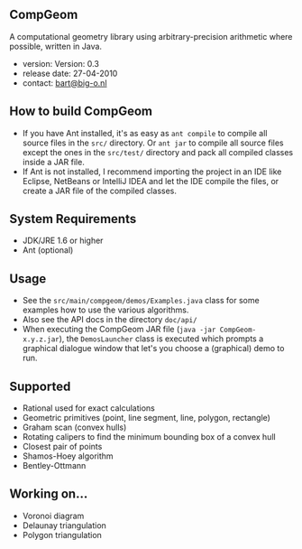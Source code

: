 ## CompGeom

A computational geometry library using arbitrary-precision arithmetic where 
possible, written in Java.

 * version: Version: 0.3
 * release date: 27-04-2010
 * contact: bart@big-o.nl

## How to build CompGeom

* If you have Ant installed, it's as easy as `ant compile` to compile all
  source files in the `src/` directory. Or `ant jar` to compile all source
  files except the ones in the `src/test/` directory and pack all compiled
  classes inside a JAR file.
* If Ant is not installed, I recommend importing the project in an IDE like
  Eclipse, NetBeans or IntelliJ IDEA and let the IDE compile the files, or
  create a JAR file of the compiled classes.


## System Requirements

 * JDK/JRE 1.6 or higher
 * Ant (optional)

## Usage

 * See the `src/main/compgeom/demos/Examples.java` class for some examples
   how to use the various algorithms.
 * Also see the API docs in the directory `doc/api/`
 * When executing the CompGeom JAR file (`java -jar CompGeom-x.y.z.jar`), the
   `DemosLauncher` class is executed which prompts a graphical dialogue window
   that let's you choose a (graphical) demo to run.

## Supported

 * Rational used for exact calculations
 * Geometric primitives (point, line segment, line, polygon, rectangle)
 * Graham scan (convex hulls)
 * Rotating calipers to find the minimum bounding box of a convex hull
 * Closest pair of points
 * Shamos-Hoey algorithm
 * Bentley-Ottmann
  
## Working on...

 * Voronoi diagram
 * Delaunay triangulation
 * Polygon triangulation

